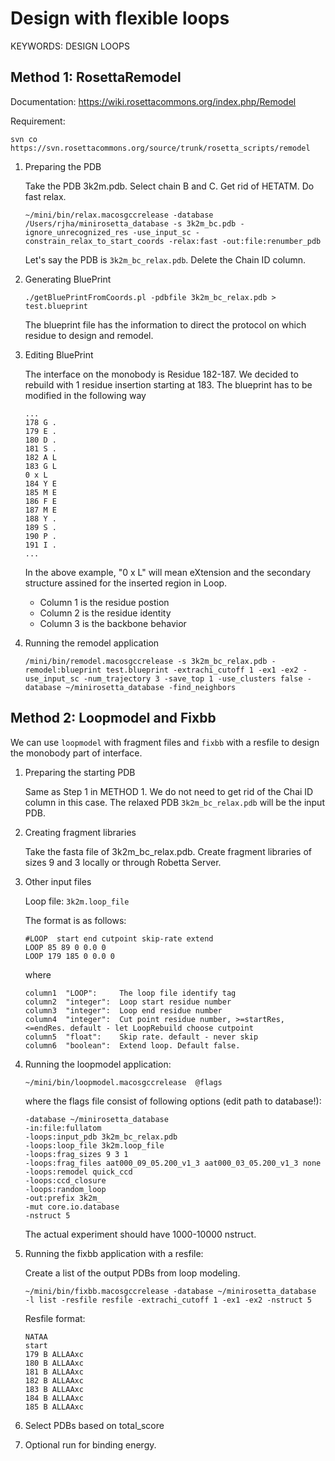 Design with flexible loops
==========================

KEYWORDS: DESIGN LOOPS 

Method 1: RosettaRemodel
------------------------

Documentation: https://wiki.rosettacommons.org/index.php/Remodel

Requirement:

    svn co https://svn.rosettacommons.org/source/trunk/rosetta_scripts/remodel

1.  Preparing the PDB

    Take the PDB 3k2m.pdb. Select chain B and C. Get rid of HETATM. Do fast 
    relax.

        ~/mini/bin/relax.macosgccrelease -database /Users/rjha/minirosetta_database -s 3k2m_bc.pdb -ignore_unrecognized_res -use_input_sc -constrain_relax_to_start_coords -relax:fast -out:file:renumber_pdb

    Let's say the PDB is `3k2m_bc_relax.pdb`. Delete the Chain ID column.

2.  Generating BluePrint

        ./getBluePrintFromCoords.pl -pdbfile 3k2m_bc_relax.pdb > test.blueprint

    The blueprint file has the information to direct the protocol on which 
    residue to design and remodel.

3.  Editing BluePrint

    The interface on the monobody is Residue 182-187. We decided to rebuild with 
    1 residue insertion starting at 183. The blueprint has to be modified in 
    the following way

        ...
        178 G .
        179 E .
        180 D .
        181 S .
        182 A L
        183 G L
        0 x L
        184 Y E
        185 M E
        186 F E
        187 M E
        188 Y .
        189 S .
        190 P .
        191 I .
        ...

    In the above example, "0 x L" will mean eXtension and the secondary 
    structure assined for the inserted region in Loop.

    * Column 1 is the residue postion
    * Column 2 is the residue identity
    * Column 3 is the backbone behavior 

4.  Running the remodel application

        /mini/bin/remodel.macosgccrelease -s 3k2m_bc_relax.pdb -remodel:blueprint test.blueprint -extrachi_cutoff 1 -ex1 -ex2 -use_input_sc -num_trajectory 3 -save_top 1 -use_clusters false -database ~/minirosetta_database -find_neighbors


Method 2: Loopmodel and Fixbb
-----------------------------
We can use `loopmodel` with fragment files and `fixbb` with a resfile to design 
the monobody part of interface.

1.  Preparing the starting PDB

    Same as Step 1 in METHOD 1. We do not need to get rid of the Chai ID column 
    in this case. The relaxed PDB `3k2m_bc_relax.pdb` will be the input PDB.

2.  Creating fragment libraries

    Take the fasta file of 3k2m_bc_relax.pdb. Create  fragment libraries of 
    sizes 9 and 3 locally or through Robetta Server.

3.  Other input files

    Loop file: `3k2m.loop_file`

    The format is as follows:

        #LOOP  start end cutpoint skip-rate extend
        LOOP 85 89 0 0.0 0
        LOOP 179 185 0 0.0 0

    where

        column1  "LOOP":     The loop file identify tag
        column2  "integer":  Loop start residue number
        column3  "integer":  Loop end residue number
        column4  "integer":  Cut point residue number, >=startRes, <=endRes. default - let LoopRebuild choose cutpoint
        column5  "float":    Skip rate. default - never skip
        column6  "boolean":  Extend loop. Default false.

4.  Running the loopmodel application:

        ~/mini/bin/loopmodel.macosgccrelease  @flags

    where the flags file consist of following options (edit path to database!):

        -database ~/minirosetta_database
        -in:file:fullatom
        -loops:input_pdb 3k2m_bc_relax.pdb
        -loops:loop_file 3k2m.loop_file
        -loops:frag_sizes 9 3 1
        -loops:frag_files aat000_09_05.200_v1_3 aat000_03_05.200_v1_3 none
        -loops:remodel quick_ccd
        -loops:ccd_closure
        -loops:random_loop
        -out:prefix 3k2m_
        -mut core.io.database
        -nstruct 5

    The actual experiment should have 1000-10000 nstruct.

4.  Running the fixbb application with a resfile:

    Create a list of the output PDBs from loop modeling.

        ~/mini/bin/fixbb.macosgccrelease -database ~/minirosetta_database  -l list -resfile resfile -extrachi_cutoff 1 -ex1 -ex2 -nstruct 5

    Resfile format:

        NATAA
        start
        179 B ALLAAxc
        180 B ALLAAxc
        181 B ALLAAxc
        182 B ALLAAxc
        183 B ALLAAxc
        184 B ALLAAxc
        185 B ALLAAxc

5.  Select PDBs based on total_score

6.  Optional run for binding energy.

